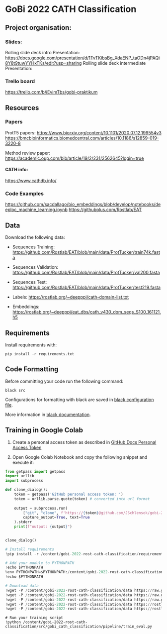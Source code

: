 # GoBi 2022 CATH Classification

## Project organisation:
### Slides:
Rolling slide deck intro Presentation: https://docs.google.com/presentation/d/1TvTKibsBg_XdaENP_taODn4jPAQi8Y8t9tuwYYHxTKs/edit?usp=sharing
Rolling slide deck intermediate Presentation: 

### Trello board
https://trello.com/b/iEvimTbs/gobi-praktikum

## Resources
### Papers
ProtT5 papers:
https://www.biorxiv.org/content/10.1101/2020.07.12.199554v3
https://bmcbioinformatics.biomedcentral.com/articles/10.1186/s12859-019-3220-8

Method review paper: https://academic.oup.com/bib/article/19/2/231/2562645?login=true

#### CATH info:
https://www.cathdb.info/

### Code Examples
https://github.com/sacdallago/bio_embeddings/blob/develop/notebooks/deeploc_machine_learning.ipynb
https://githubplus.com/Rostlab/EAT

## Data
Download the following data:

- Sequences Training: https://github.com/Rostlab/EAT/blob/main/data/ProtTucker/train74k.fasta
- Sequences Validation: https://github.com/Rostlab/EAT/blob/main/data/ProtTucker/val200.fasta
- Sequences Test: https://github.com/Rostlab/EAT/blob/main/data/ProtTucker/test219.fasta

- Labels: https://rostlab.org/~deepppi/cath-domain-list.txt

- Embeddings: https://rostlab.org/~deepppi/eat_dbs/cath_v430_dom_seqs_S100_161121.h5


## Requirements
Install requirements with:
```
pip install -r requirements.txt
```


## Code Formatting
Before committing your code run the following command:
```
black src
```
Configurations for formatting with black are saved in [black configuration file](pyproject.toml).

More information in [black documentation](https://black.readthedocs.io/en/stable/usage_and_configuration/the_basics.html#configuration-via-a-file).


## Training in Google Colab
1. Create a personal access token as described in [GitHub Docs Personal Access Token](https://docs.github.com/en/authentication/keeping-your-account-and-data-secure/creating-a-personal-access-token)

2. Open Google Colab Notebook and copy the following snippet and execute it:
```python
from getpass import getpass
import urllib
import subprocess

def clone_dialog():
    token = getpass('GitHub personal access token: ')
    token = urllib.parse.quote(token) # converted into url format
    
    output = subprocess.run(
        ["git", "clone", f'https://{token}@github.com/JSchlensok/gobi-2022-rost-cath-classification.git'], 
        capture_output=True, text=True
    ).stderr
    print(f"output: {output}")
    

clone_dialog()

# Install requirements
!pip install -r /content/gobi-2022-rost-cath-classification/requirements.txt

# Add your module to PYTHONPATH
!echo $PYTHONPATH
%env PYTHONPATH=$PYTHONPATH:/content/gobi-2022-rost-cath-classification/src
!echo $PYTHONPATH

# Download data
!wget -P /content/gobi-2022-rost-cath-classification/data https://raw.githubusercontent.com/Rostlab/EAT/main/data/ProtTucker/train74k.fasta
!wget -P /content/gobi-2022-rost-cath-classification/data https://raw.githubusercontent.com/Rostlab/EAT/main/data/ProtTucker/test219.fasta
!wget -P /content/gobi-2022-rost-cath-classification/data https://raw.githubusercontent.com/Rostlab/EAT/main/data/ProtTucker/val200.fasta
!wget -P /content/gobi-2022-rost-cath-classification/data https://rostlab.org/~deepppi/cath-domain-list.txt
!wget -P /content/gobi-2022-rost-cath-classification/data https://rostlab.org/~deepppi/eat_dbs/cath_v430_dom_seqs_S100_161121.h5
```
```
# Run your training script
!python /content/gobi-2022-rost-cath-classification/src/gobi_cath_classification/pipeline/train_eval.py
```
